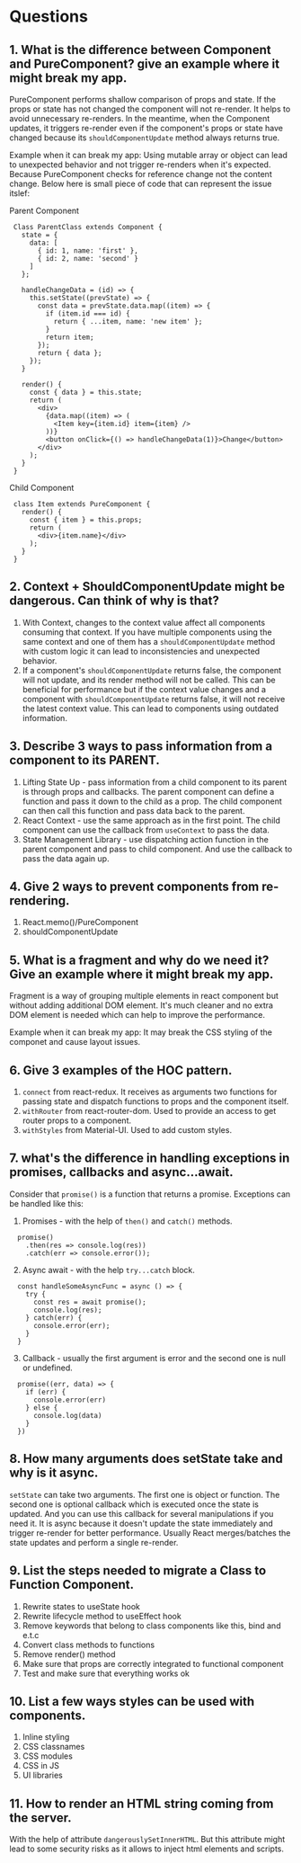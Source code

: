 # Questions

## 1. What is the difference between Component and PureComponent? give an example where it might break my app.

PureComponent performs shallow comparison of props and state. If the props or state has not changed the component will not re-render. It helps to avoid unnecessary re-renders. In the meantime, when the Component updates, it triggers re-render even if the component's props or state have changed because its `shouldComponentUpdate` method always returns true.

Example when it can break my app:
Using mutable array or object can lead to unexpected behavior and not trigger re-renders when it's expected. Because PureComponent checks for reference change not the content change. Below here is small piece of code that can represent the issue itslef:

Parent Component

```
 Class ParentClass extends Component {
   state = {
     data: [
       { id: 1, name: 'first' },
       { id: 2, name: 'second' }
     ]
   };

   handleChangeData = (id) => {
     this.setState((prevState) => {
       const data = prevState.data.map((item) => {
         if (item.id === id) {
           return { ...item, name: 'new item' };
         }
         return item;
       });
       return { data };
     });
   }

   render() {
     const { data } = this.state;
     return (
       <div>
         {data.map((item) => (
           <Item key={item.id} item={item} />
         ))}
         <button onClick={() => handleChangeData(1)}>Change</button>
       </div>
     );
   }
 }
```

Child Component

```
 class Item extends PureComponent {
   render() {
     const { item } = this.props;
     return (
       <div>{item.name}</div>
     );
   }
 }
```

## 2. Context + ShouldComponentUpdate might be dangerous. Can think of why is that?

1.  With Context, changes to the context value affect all components consuming that context. If you have multiple components using the same context and one of them has a `shouldComponentUpdate` method with custom logic it can lead to inconsistencies and unexpected behavior.
2.  If a component's `shouldComponentUpdate` returns false, the component will not update, and its render method will not be called. This can be beneficial for performance but if the context value changes and a component with `shouldComponentUpdate` returns false, it will not receive the latest context value. This can lead to components using outdated information.

## 3. Describe 3 ways to pass information from a component to its PARENT.

1. Lifting State Up - pass information from a child component to its parent is through props and callbacks.
   The parent component can define a function and pass it down to the child as a prop. The child component can then call this function and pass data back to the parent.
2. React Context - use the same approach as in the first point. The child component can use the callback from `useContext` to pass the data.
3. State Management Library - use dispatching action function in the parent component and pass to child component. And use the callback to pass the data again up.

## 4. Give 2 ways to prevent components from re-rendering.

1. React.memo()/PureComponent
2. shouldComponentUpdate

## 5. What is a fragment and why do we need it? Give an example where it might break my app.

Fragment is a way of grouping multiple elements in react component but without adding additional DOM element. It's much cleaner and no extra DOM element is needed which can help to improve the performance.

Example when it can break my app:
It may break the CSS styling of the componet and cause layout issues.

## 6. Give 3 examples of the HOC pattern.

1. `connect` from react-redux. It receives as arguments two functions for passing state and dispatch functions to props and the component itself.
2. `withRouter` from react-router-dom. Used to provide an access to get router props to a component.
3. `withStyles` from Material-UI. Used to add custom styles.

## 7. what's the difference in handling exceptions in promises, callbacks and async...await.

Consider that `promise()` is a function that returns a promise. Exceptions can be handled like this:

1. Promises - with the help of `then()` and `catch()` methods.

```
  promise()
    .then(res => console.log(res))
    .catch(err => console.error());
```

2. Async await - with the help `try...catch` block.

```
  const handleSomeAsyncFunc = async () => {
    try {
      const res = await promise();
      console.log(res);
    } catch(err) {
      console.error(err);
    }
  }
```

3. Callback - usually the first argument is error and the second one is null or undefined.

```
  promise((err, data) => {
    if (err) {
      console.error(err)
    } else {
      console.log(data)
    }
  })
```

## 8. How many arguments does setState take and why is it async.

`setState` can take two arguments. The first one is object or function. The second one is optional callback which is executed once the state is updated. And you can use this callback for several manipulations if you need it. It is async because it doesn't update the state immediately and trigger re-render for better performance. Usually React merges/batches the state updates and perform a single re-render.

## 9. List the steps needed to migrate a Class to Function Component.

1. Rewrite states to useState hook
2. Rewrite lifecycle method to useEffect hook
3. Remove keywords that belong to class components like this, bind and e.t.c
4. Convert class methods to functions
5. Remove render() method
6. Make sure that props are correctly integrated to functional component
7. Test and make sure that everything works ok

## 10. List a few ways styles can be used with components.

1. Inline styling
2. CSS classnames
3. CSS modules
4. CSS in JS
5. UI libraries

## 11. How to render an HTML string coming from the server.

With the help of attribute `dangerouslySetInnerHTML`. But this attribute might lead to some security risks as it allows to inject html elements and scripts.
